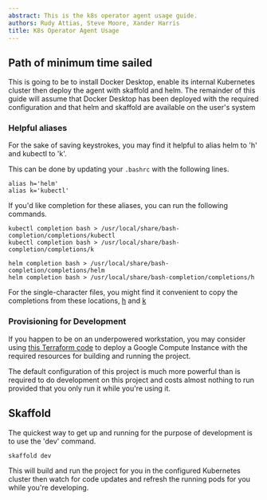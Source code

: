 ```yaml
---
abstract: This is the k8s operator agent usage guide.
authors: Rudy Attias, Steve Moore, Xander Harris
title: K8s Operator Agent Usage
---
```


## Path of minimum time sailed

This is going to be to install Docker Desktop, enable its internal Kubernetes
cluster then deploy the agent with skaffold and helm. The remainder of
this guide will assume that Docker Desktop has been deployed with the
required configuration and that helm and skaffold are available on the
user's system

### Helpful aliases

For the sake of saving keystrokes, you may find it helpful to alias helm to
'h' and kubectl to 'k'.

This can be done by updating your `.bashrc` with the following lines.

```{code-block} shell
alias h='helm'
alias k='kubectl'
```

If you'd like completion for these aliases, you can run the following commands.

```{code-block} shell
kubectl completion bash > /usr/local/share/bash-completion/completions/kubectl
kubectl completion bash > /usr/local/share/bash-completion/completions/k

helm completion bash > /usr/local/share/bash-completion/completions/helm
helm completion bash > /usr/local/share/bash-completion/completions/h
```

For the single-character files, you might find it convenient to copy
the completions from these locations, [h](path:/_static/completions/h) and
[k](path:/_static/completions/k)

### Provisioning for Development

If you happen to be on an underpowered workstation, you may consider using
[this Terraform code](https://github.com/edwardtheharris/tf-gcp-compute-instance)
to deploy a Google Compute Instance with the required resources for building
and running the project.

The default configuration of this project is much more powerful than
is required to do development on this project and costs almost nothing to run
provided that you only run it while you're using it.

## Skaffold

The quickest way to get up and running for the purpose of development is to
use the 'dev' command.

```{code-block} shell
skaffold dev
```

This will build and run the project for you in the configured Kubernetes
cluster then watch for code updates and refresh the running pods for you
while you're developing.
